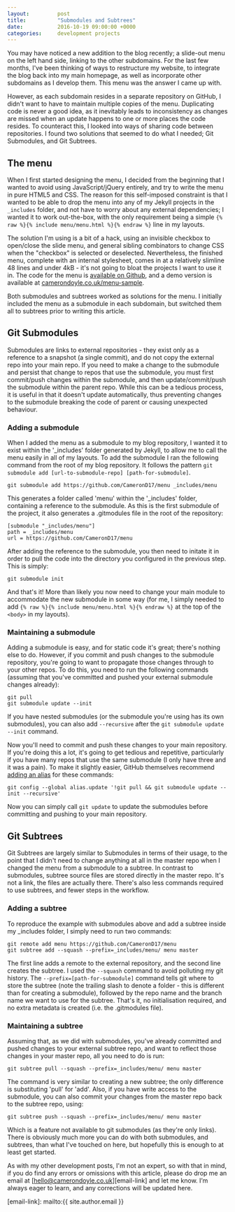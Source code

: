 ```yaml
---
layout:         post
title:          "Submodules and Subtrees"
date:           2016-10-19 09:00:00 +0000
categories:     development projects
---
```


You may have noticed a new addition to the blog recently; a slide-out menu on the left hand side, linking to the other subdomains. For the last few months, I've been thinking of ways to restructure my website, to integrate the blog back into my main homepage, as well as incorporate other subdomains as I develop them. This menu was the answer I came up with.

<!-- Read More -->

However, as each subdomain resides in a separate repository on GitHub, I didn't want to have to maintain multiple copies of the menu. Duplicating code is never a good idea, as it inevitably leads to inconsistency as changes are missed when an update happens to one or more places the code resides. To counteract this, I looked into ways of sharing code between repositories. I found two solutions that seemed to do what I needed; Git Submodules, and Git Subtrees.

## The menu

When I first started designing the menu, I decided from the beginning that I wanted to avoid using JavaScript/jQuery entirely, and try to write the menu in pure HTML5 and CSS. The reason for this self-imposed constraint is that I wanted to be able to drop the menu into any of my Jekyll projects in the `_includes` folder, and not have to worry about any external dependencies; I wanted it to work out-the-box, with the only requirement being a simple `{% raw %}{% include menu/menu.html %}{% endraw %}` line in my layouts.

The solution I'm using is a bit of a hack, using an invisible checkbox to open/close the slide menu, and general sibling combinators to change CSS when the "checkbox" is selected or deselected. Nevertheless, the finished menu, complete with an internal stylesheet, comes in at a relatively slimline 48 lines and under 4kB - it's not going to bloat the projects I want to use it in. The code for the menu is [available on Github][menu-github-repo], and a demo version is available at [camerondoyle.co.uk/menu-sample][menu-sample].

Both submodules and subtrees worked as solutions for the menu. I initially included the menu as a submodule in each subdomain, but switched them all to subtrees prior to writing this article.

## Git Submodules

Submodules are links to external repositories - they exist only as a reference to a snapshot (a single commit), and do not copy the external repo into your main repo. If you need to make a change to the submodule and persist that change to repos that use the submodule, you must first commit/push changes within the submodule, and then update/commit/push the submodule within the parent repo. While this can be a tedious process, it is useful in that it doesn't update automatically, thus preventing changes to the submodule breaking the code of parent or causing unexpected behaviour.

### Adding a submodule

When I added the menu as a submodule to my blog repository, I wanted it to exist within the '_includes' folder generated by Jekyll, to allow me to call the menu easily in all of my layouts. To add the submodule I ran the following command from the root of my blog repository. It follows the pattern `git submodule add [url-to-submodule-repo] [path-for-submodule]`.

    git submodule add https://github.com/CameronD17/menu _includes/menu

This generates a folder called 'menu' within the '_includes' folder, containing a reference to the submodule. As this is the first submodule of the project, it also generates a .gitmodules file in the root of the repository:

    [submodule "_includes/menu"]
	path = _includes/menu
	url = https://github.com/CameronD17/menu

After adding the reference to the submodule, you then need to initate it in order to pull the code into the directory you configured in the previous step. This is simply:

    git submodule init

And that's it! More than likely you now need to change your main module to accommodate the new submodule in some way (for me, I simply needed to add `{% raw %}{% include menu/menu.html %}{% endraw %}` at the top of the `<body>` in my layouts).

### Maintaining a submodule

Adding a submodule is easy, and for static code it's great; there's nothing else to do. However, if you commit and push changes to the submodule repository, you're going to want to propagate those changes through to your other repos. To do this, you need to run the following commands (assuming that you've committed and pushed your external submodule changes already):

    git pull
    git submodule update --init

If you have nested submodules (or the submodule you're using has its own submodules), you can also add `--recursive` after the `git submodule update --init` command.

Now you'll need to commit and push these changes to your main repository. If you're doing this a lot, it's going to get tedious and repetitive, particularly if you have many repos that use the same submodule (I only have three and it was a pain). To make it slightly easier, GitHub themselves recommend [adding an alias][github-submodule-page] for these commands:

    git config --global alias.update '!git pull && git submodule update --init --recursive'

Now you can simply call `git update` to update the submodules before committing and pushing to your main repository.

## Git Subtrees

Git Subtrees are largely similar to Submodules in terms of their usage, to the point that I didn't need to change anything at all in the master repo when I changed the menu from a submodule to a subtree. In contrast to submodules, subtree source files are stored directly in the master repo. It's not a link, the files are actually there. There's also less commands required to use subtrees, and fewer steps in the workflow. 

### Adding a subtree

To reproduce the example with submodules above and add a subtree inside my _includes folder, I simply need to run two commands:

    git remote add menu https://github.com/CameronD17/menu
    git subtree add --squash --prefix=_includes/menu/ menu master

The first line adds a remote to the external repository, and the second line creates the subtree. I used the `--squash` command to avoid polluting my git history. The `--prefix=[path-for-submodule]` command tells git where to store the subtree (note the trailing slash to denote a folder - this is different than for creating a submodule), followed by the repo name and the branch name we want to use for the subtree. That's it, no initialisation required, and no extra metadata is created (i.e. the .gitmodules file).

### Maintaining a subtree

Assuming that, as we did with submodules, you've already committed and pushed changes to your external subtree repo, and want to reflect those changes in your master repo, all you need to do is run:

    git subtree pull --squash --prefix=_includes/menu/ menu master

The command is very similar to creating a new subtree; the only difference is substituting 'pull' for 'add'. Also, if you have write access to the submodule, you can also commit your changes from the master repo back to the subtree repo, using:

    git subtree push --squash --prefix=_includes/menu/ menu master

Which is a feature not available to git submodules (as they're only links). There is obviously much more you can do with both submodules, and subtrees, than what I've touched on here, but hopefully this is enough to at least get started.

As with my other development posts, I'm not an expert, so with that in mind, if you do find any errors or omissions with this article, please do drop me an email at [hello@camerondoyle.co.uk][email-link] and let me know. I’m always eager to learn, and any corrections will be updated here.

[menu-github-repo]:         https://github.com/CameronD17/menu/blob/master/menu.html
[menu-sample]:              http://camerondoyle.co.uk/menu-sample
[github-submodule-page]:    https://gist.github.com/gitaarik/8735255
[email-link]:               mailto:{{ site.author.email }}